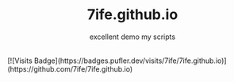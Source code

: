 <h1 align="center">7ife.github.io</h1>
<p align="center">excellent demo my scripts </p> <br>
[![Visits Badge](https://badges.pufler.dev/visits/7ife/7ife.github.io)](https://github.com/7ife/7ife.github.io)
